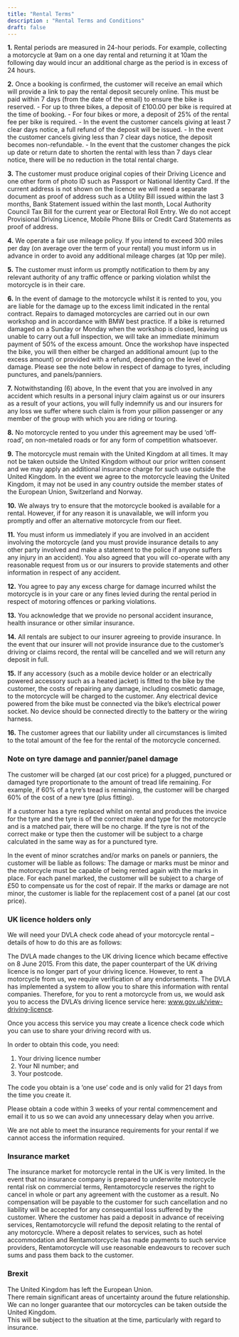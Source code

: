 ```yaml
---
title: "Rental Terms"
description : "Rental Terms and Conditions"
draft: false
---
```

**1.** Rental periods are measured in 24-hour periods. For example, collecting a motorcycle at 9am on a one day rental and returning it at 10am the following day would incur an additional charge as the period is in excess of 24 hours.

**2.** Once a booking is confirmed, the customer will receive an email which will provide a link to pay the rental deposit securely online. This must be paid within 7 days (from the date of the email) to ensure the bike is reserved.
    - For up to three bikes, a deposit of £100.00 per bike is required at the time of booking.
    - For four bikes or more, a deposit of 25% of the rental fee per bike is required.
    - In the event the customer cancels giving at least 7 clear days notice, a full refund of the deposit will be issued.
    - In the event the customer cancels giving less than 7 clear days notice, the deposit becomes non-refundable.
    - In the event that the customer changes the pick up date or return date to shorten the rental with less than 7 days clear notice, there will be no reduction in the total rental charge.

**3.** The customer must produce original copies of their Driving Licence and one other form of photo ID such as Passport or National Identity Card.
If the current address is not shown on the licence we will need a separate document as proof of address such as a Utility Bill issued within the last 3 months, Bank Statement issued within the last month, Local Authority Council Tax Bill for the current year or Electoral Roll Entry. We do not accept Provisional Driving Licence, Mobile Phone Bills or Credit Card Statements as proof of address.

**4.** We operate a fair use mileage policy. If you intend to exceed 300 miles per day (on average over the term of your rental) you must inform us in advance in order to avoid any additional mileage charges (at 10p per mile).

**5.** The customer must inform us promptly notification to them by any relevant authority of any traffic offence or parking violation whilst the motorcycle is in their care.

**6.** In the event of damage to the motorcycle whilst it is rented to you, you are liable for the damage up to the excess limit indicated in the rental contract. Repairs to damaged motorcycles are carried out in our own workshop and in accordance with BMW best practice. If a bike is returned damaged on a Sunday or Monday when the workshop is closed, leaving us unable to carry out a full inspection, we will take an immediate minimum payment of 50% of the excess amount. Once the workshop have inspected the bike, you will then either be charged an additional amount (up to the excess amount) or provided with a refund, depending on the level of damage. Please see the note below in respect of damage to tyres, including punctures, and panels/panniers.

**7.** Notwithstanding (6) above, In the event that you are involved in any accident which results in a personal injury claim against us or our insurers as a result of your actions, you will fully indemnify us and our insurers for any loss we suffer where such claim is from your pillion passenger or any member of the group with which you are riding or touring.

**8.** No motorcycle rented to you under this agreement may be used ‘off-road’, on non-metaled roads or for any form of competition whatsoever.

**9.** The motorcycle must remain with the United Kingdom at all times. It may not be taken outside the United Kingdom without our prior written consent and we may apply an additional insurance charge for such use outside the United Kingdom. In the event we agree to the motorcycle leaving the United Kingdom, it may not be used in any country outside the member states of the European Union, Switzerland and Norway.

**10.** We always try to ensure that the motorcycle booked is available for a rental.  However, if for any reason it is unavailable, we will inform you promptly and offer an alternative motorcycle from our fleet.

**11.** You must inform us immediately if you are involved in an accident involving the motorcycle (and you must provide insurance details to any other party involved and make a statement to the police if anyone suffers any injury in an accident). You also agreed that you will co-operate with any reasonable request from us or our insurers to provide statements and other information in respect of any accident.

**12.** You agree to pay any excess charge for damage incurred whilst the motorcycle is in your care or any fines levied during the rental period in respect of motoring offences or parking violations.

**13.** You acknowledge that we provide no personal accident insurance, health insurance or other similar insurance.

**14.** All rentals are subject to our insurer agreeing to provide insurance. In the event that our insurer will not provide insurance due to the customer’s driving or claims record, the rental will be cancelled and we will return any deposit in full.

**15.** If any accessory (such as a mobile device holder or an electrically powered accessory such as a heated jacket) is fitted to the bike by the customer, the costs of repairing any damage, including cosmetic damage, to the motorcycle will be charged to the customer. Any electrical device powered from the bike must be connected via the bike’s electrical power socket. No device should be connected directly to the battery or the wiring harness.

**16.** The customer agrees that our liability under all circumstances is limited to the total amount of the fee for the rental of the motorcycle concerned.
&nbsp;

### Note on tyre damage and pannier/panel damage

The customer will be charged (at our cost price) for a plugged, punctured or damaged tyre proportionate to the amount of tread life remaining. For example, if 60% of a tyre’s tread is remaining, the customer will be charged 60% of the cost of a new tyre (plus fitting).

If a customer has a tyre replaced whilst on rental and produces the invoice for the tyre and the tyre is of the correct make and type for the motorcycle and is a matched pair, there will be no charge. If the tyre is not of the correct make or type then the customer will be subject to a charge calculated in the same way as for a punctured tyre.

In the event of minor scratches and/or marks on panels or panniers, the customer will be liable as follows: The damage or marks must be minor and the motorcycle must be capable of being rented again with the marks in place. For each panel marked, the customer will be subject to a charge of £50 to compensate us for the cost of repair. If the marks or damage are not minor, the customer is liable for the replacement cost of a panel (at our cost price).
&nbsp;

### UK licence holders only

We will need your DVLA check code ahead of your motorcycle rental – details of how to do this are as follows:

The DVLA made changes to the UK driving licence which became effective on 8 June 2015. From this date, the paper counterpart of the UK driving licence is no longer part of your driving licence. However, to rent a motorcycle from us, we require verification of any endorsements. The DVLA has implemented a system to allow you to share this information with rental companies. Therefore, for you to rent a motorcycle from us, we would ask you to access the DVLA’s driving licence service here: www.gov.uk/view-driving-licence.

Once you access this service you may create a licence check code which you can use to share your driving record with us.

In order to obtain this code, you need:
1. Your driving licence number
2. Your NI number; and
3. Your postcode.

The code you obtain is a ‘one use’ code and is only valid for 21 days from the time you create it.

Please obtain a code within 3 weeks of your rental commencement and email it to us so we can avoid any unnecessary delay when you arrive.

We are not able to meet the insurance requirements for your rental if we cannot access the information required.
&nbsp;

### Insurance market

The insurance market for motorcycle rental in the UK is very limited.  In the event that no insurance company is prepared to underwrite motorcycle rental risk on commercial terms, Rentamotorcycle reserves the right to cancel in whole or part any agreement with the customer as a result. No compensation will be payable to the customer for such cancellation and no liability will be accepted for any consequential loss suffered by the customer. Where the customer has paid a deposit in advance of receiving services, Rentamotorcycle will refund the deposit relating to the rental of any motorcycle. Where a deposit relates to services, such as hotel accommodation and Rentamotorcycle has made payments to such service providers, Rentamotorcycle will use reasonable endeavours to recover such sums and pass them back to the customer.
&nbsp;

### Brexit

The United Kingdom has left the European Union.  
There remain significant areas of uncertainty around the future relationship.  
We can no longer guarantee that our motorcycles can be taken outside the United Kingdom.  
This will be subject to the situation at the time, particularly with regard to insurance.